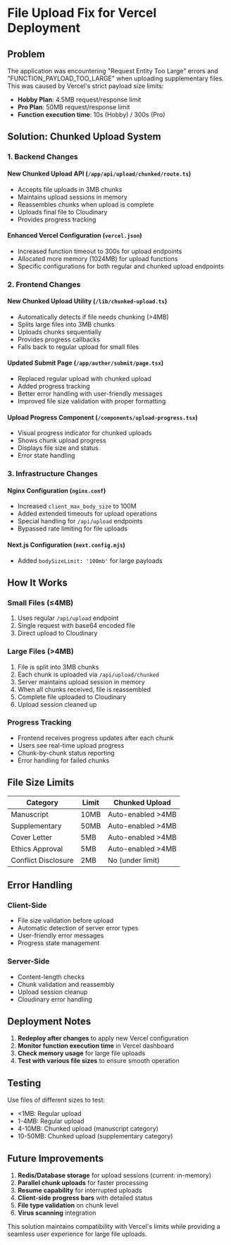 # File Upload Fix for Vercel Deployment

## Problem
The application was encountering "Request Entity Too Large" errors and "FUNCTION_PAYLOAD_TOO_LARGE" when uploading supplementary files. This was caused by Vercel's strict payload size limits:

- **Hobby Plan**: 4.5MB request/response limit
- **Pro Plan**: 50MB request/response limit  
- **Function execution time**: 10s (Hobby) / 300s (Pro)

## Solution: Chunked Upload System

### 1. Backend Changes

#### New Chunked Upload API (`/app/api/upload/chunked/route.ts`)
- Accepts file uploads in 3MB chunks
- Maintains upload sessions in memory
- Reassembles chunks when upload is complete
- Uploads final file to Cloudinary
- Provides progress tracking

#### Enhanced Vercel Configuration (`vercel.json`)
- Increased function timeout to 300s for upload endpoints
- Allocated more memory (1024MB) for upload functions
- Specific configurations for both regular and chunked upload endpoints

### 2. Frontend Changes

#### New Chunked Upload Utility (`/lib/chunked-upload.ts`)
- Automatically detects if file needs chunking (>4MB)
- Splits large files into 3MB chunks
- Uploads chunks sequentially
- Provides progress callbacks
- Falls back to regular upload for small files

#### Updated Submit Page (`/app/author/submit/page.tsx`)
- Replaced regular upload with chunked upload
- Added progress tracking
- Better error handling with user-friendly messages
- Improved file size validation with proper formatting

#### Upload Progress Component (`/components/upload-progress.tsx`)
- Visual progress indicator for chunked uploads
- Shows chunk upload progress
- Displays file size and status
- Error state handling

### 3. Infrastructure Changes

#### Nginx Configuration (`nginx.conf`)
- Increased `client_max_body_size` to 100M
- Added extended timeouts for upload operations
- Special handling for `/api/upload` endpoints
- Bypassed rate limiting for file uploads

#### Next.js Configuration (`next.config.mjs`)
- Added `bodySizeLimit: '100mb'` for large payloads

## How It Works

### Small Files (≤4MB)
1. Uses regular `/api/upload` endpoint
2. Single request with base64 encoded file
3. Direct upload to Cloudinary

### Large Files (>4MB)
1. File is split into 3MB chunks
2. Each chunk is uploaded via `/api/upload/chunked`
3. Server maintains upload session in memory
4. When all chunks received, file is reassembled
5. Complete file uploaded to Cloudinary
6. Upload session cleaned up

### Progress Tracking
- Frontend receives progress updates after each chunk
- Users see real-time upload progress
- Chunk-by-chunk status reporting
- Error handling for failed chunks

## File Size Limits

| Category | Limit | Chunked Upload |
|----------|-------|----------------|
| Manuscript | 10MB | Auto-enabled >4MB |
| Supplementary | 50MB | Auto-enabled >4MB |
| Cover Letter | 5MB | Auto-enabled >4MB |
| Ethics Approval | 5MB | Auto-enabled >4MB |
| Conflict Disclosure | 2MB | No (under limit) |

## Error Handling

### Client-Side
- File size validation before upload
- Automatic detection of server error types
- User-friendly error messages
- Progress state management

### Server-Side  
- Content-length checks
- Chunk validation and reassembly
- Upload session cleanup
- Cloudinary error handling

## Deployment Notes

1. **Redeploy after changes** to apply new Vercel configuration
2. **Monitor function execution time** in Vercel dashboard
3. **Check memory usage** for large file uploads
4. **Test with various file sizes** to ensure smooth operation

## Testing

Use files of different sizes to test:
- <1MB: Regular upload
- 1-4MB: Regular upload  
- 4-10MB: Chunked upload (manuscript category)
- 10-50MB: Chunked upload (supplementary category)

## Future Improvements

1. **Redis/Database storage** for upload sessions (current: in-memory)
2. **Parallel chunk uploads** for faster processing
3. **Resume capability** for interrupted uploads
4. **Client-side progress bars** with detailed status
5. **File type validation** on chunk level
6. **Virus scanning** integration

This solution maintains compatibility with Vercel's limits while providing a seamless user experience for large file uploads.